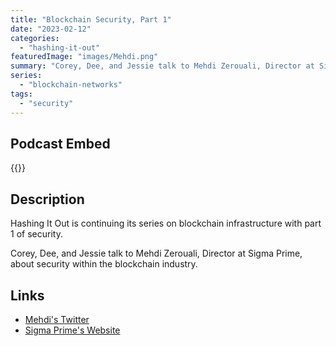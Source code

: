 ```yaml
---
title: "Blockchain Security, Part 1"
date: "2023-02-12"
categories: 
  - "hashing-it-out"
featuredImage: "images/Mehdi.png"
summary: "Corey, Dee, and Jessie talk to Mehdi Zerouali, Director at Sigma Prime, about security on the blockchain."
series:
  - "blockchain-networks"
tags:
  - "security"
---
```


## Podcast Embed
{{<podcast-embed url="https://player.simplecast.com/a647ef80-7c4d-46f5-8ffb-ff1fb5d21594?dark=false&color=EE6E04">}}


## Description
Hashing It Out is continuing its series on blockchain infrastructure with part 1 of security.

Corey, Dee, and Jessie talk to Mehdi Zerouali, Director at Sigma Prime, about security within the blockchain industry.

## Links 
- [Mehdi's Twitter](https://twitter.com/ethzed)
- [Sigma Prime's Website](https://sigmaprime.io)
